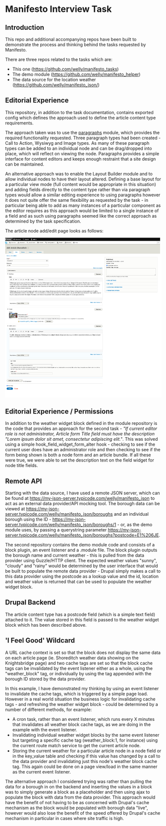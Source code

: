 # Manifesto Interview Task

## Introduction

This repo and additional accompanying repos have been built to demonstrate the process and thinking behind the tasks requested by Manifesto.

There are three repos related to the tasks which are:

- This one (https://github.com/welly/manifesto_tasks)
- The demo module (https://github.com/welly/manifesto_helper)
- The data source for the location weather (https://github.com/welly/manifesto_json/)

## Editorial Experience

This repository, in addition to the task documentation, contains exported config which defines the approach used to define the article content type requirements.

The approach taken was to use the [paragraphs](https://www.drupal.org/project/paragraphs) module, which provides the required functionality requested. Three paragraph types had been created - Call to Action, Wysiwyg and Image types. As many of these paragraph types can be added to an individual node and can be drag/dropped into place, which will reflect on viewing the node. Paragraphs provides a simple interface for content editors and keeps enough restraint that a site design can be maintained.

An alternative approach was to enable the Layout Builder module and to allow individual nodes to have their layout altered. Defining a base layout for a particular view mode (full content would be appropriate in this situation) and adding fields directly to the content type rather than via paragraph types would allow a similar editing experience to using paragraphs however it does not quite offer the same flexibility as requested by the task - in particular being able to add as many instances of a particular component as the editor requires as this approach would be limited to a single instance of a field and as such using paragraphs seemed like the correct approach as determined by the task specification.

The article node add/edit page looks as follows:

![Edit page screencapture](https://raw.githubusercontent.com/welly/manifesto_tasks/master/screenshot-manifesto.ddev.site-2020.04.16-16_46_06.png)

## Editorial Experience / Permissions

In addition to the weather widget block defined in the module repository is the code that provides an approach for the second task - *"If current editor role is not administrator, Article form Title field must have the description "Lorem ipsum dolor sit amet, consectetur adipiscing elit."*. This was solved using a simple hook_field_widget_form_alter hook - checking to see if the current user does have an administrator role and then checking to see if the form being shown is both a node form and an article bundle. If all these were true, we were able to set the description text on the field widget for node title fields.

## Remote API

Starting with the data source, I have used a remote JSON server, which can be found at https://my-json-server.typicode.com/welly/manifesto_json to act as an external data provider/API mocking tool. The borough data can be viewed at https://my-json-server.typicode.com/welly/manifesto_json/boroughs and an individual borough using the ID - https://my-json-server.typicode.com/welly/manifesto_json/boroughs/1 - or, as the demo module uses, by passing a querystring parameter https://my-json-server.typicode.com/welly/manifesto_json/boroughs?postcode=E1%206JE.

The second repository contains the demo module code and consists of a block plugin, an event listener and a .module file. The block plugin outputs the borough name and current weather - this is pulled from the data provider using Guzzle/HTTP client. The expected weather values "sunny", "cloudy" and "rainy" would be determined by the user interface that would be built to populate the remote data provider - Drupal simply makes a call to this data provider using the postcode as a lookup value and the id, location and weather value is returned that can be used to populate the weather widget block.

## Drupal Backend

The article content type has a postcode field (which is a simple text field) attached to it. The value stored in this field is passed to the weather widget block which has been described above.

## 'I Feel Good' Wildcard

A URL cache context is set so that the block does not display the same data on each article page (ie. Shoreditch weather data showing on the Knightsbridge page) and two cache tags are set so that the block cache tags can be invalidated by the event listener either as a whole, using the "weather_block" tag, or individually by using the tag appended with the borough ID stored by the data provider.

In this example, I have demonstrated my thinking by using an event listener to invalidate the cache tags, which is triggered by a simple page load. However in a real world situation the business logic for invalidating cache tags - and refreshing the weather widget block - could be determined by a number of different methods, for example:

- A cron task, rather than an event listener, which runs every X minutes that invalidates all weather block cache tags, as we are doing in the example with the event listener.
- Invalidating individual weather widget blocks by the same event listener but targeting a specific cache tag (weather_block:1, for instance) using the current route match service to get the current article node.
- Storing the current weather for a particular article node in a node field or in the key_value table and checking if this value has changed by a call to the data provider and invalidating just this node's weather block cache tag. This again could be done on a page view/load in the same manner as the current event listener.

The alternative approach I considered trying was rather than pulling the data for a borough in on the backend and inserting the values in a block was to simply generate a block as a placeholder and then using ajax to populate the block with data from the data provider. This approach would have the benefit of not having to be as concerned with Drupal's cache mechanism as the block would be populated with borough data "live", however would also lose the benefit of the speed offered by Drupal's cache mechanism in particular in cases where site traffic is high.

